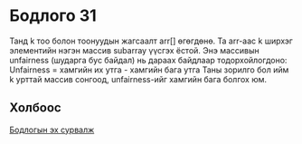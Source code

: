 # Бодлого 31
Танд k тоо болон тоонуудын жагсаалт arr[] өгөгдөнө. Та arr-аас k ширхэг элементийн нэгэн массив subarray үүсгэх ёстой. Энэ массивын unfairness (шударга бус байдал) нь дараах байдлаар тодорхойлогдоно:
Unfairness = хамгийн их утга - хамгийн бага утга
Таны зорилго бол ийм k урттай массив сонгоод, unfairness-ийг хамгийн бага болгох юм.

## Холбоос
[Бодлогын эх сурвалж](https://www.hackerrank.com/challenges/angry-children/problem?isFullScreen=true)